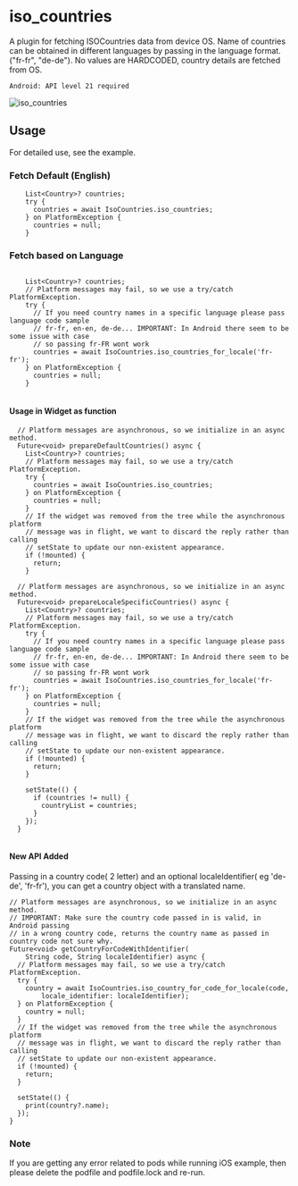 # iso_countries

A plugin for fetching ISOCountries data from device OS. Name of countries can be
obtained in different languages by passing in the language format. ("fr-fr", "de-de").
No values are HARDCODED, country details are fetched from OS.

```
Android: API level 21 required

```


![iso_countries](https://user-images.githubusercontent.com/6782228/69907084-a58ea080-13ce-11ea-957b-9068a49a6e19.gif)

## Usage
For detailed use, see the example.
### Fetch Default (English)

```
    List<Country>? countries;
    try {
      countries = await IsoCountries.iso_countries;
    } on PlatformException {
      countries = null;
    }
```

### Fetch based on Language
```

    List<Country>? countries;
    // Platform messages may fail, so we use a try/catch PlatformException.
    try {
      // If you need country names in a specific language please pass language code sample
      // fr-fr, en-en, de-de... IMPORTANT: In Android there seem to be some issue with case
      // so passing fr-FR wont work
      countries = await IsoCountries.iso_countries_for_locale('fr-fr');
    } on PlatformException {
      countries = null;
    }
    
```

#### Usage in Widget as function
```
  // Platform messages are asynchronous, so we initialize in an async method.
  Future<void> prepareDefaultCountries() async {
    List<Country>? countries;
    // Platform messages may fail, so we use a try/catch PlatformException.
    try {
      countries = await IsoCountries.iso_countries;
    } on PlatformException {
      countries = null;
    }
    // If the widget was removed from the tree while the asynchronous platform
    // message was in flight, we want to discard the reply rather than calling
    // setState to update our non-existent appearance.
    if (!mounted) {
      return;
    }

  // Platform messages are asynchronous, so we initialize in an async method.
  Future<void> prepareLocaleSpecificCountries() async {
    List<Country>? countries;
    // Platform messages may fail, so we use a try/catch PlatformException.
    try {
      // If you need country names in a specific language please pass language code sample
      // fr-fr, en-en, de-de... IMPORTANT: In Android there seem to be some issue with case
      // so passing fr-FR wont work
      countries = await IsoCountries.iso_countries_for_locale('fr-fr');
    } on PlatformException {
      countries = null;
    }
    // If the widget was removed from the tree while the asynchronous platform
    // message was in flight, we want to discard the reply rather than calling
    // setState to update our non-existent appearance.
    if (!mounted) {
      return;
    }

    setState(() {
      if (countries != null) {
        countryList = countries;
      }
    });
  }
  
  ```
  #### New API Added

  Passing in a country code( 2 letter) and an optional localeIdentifier( eg 'de-de', 'fr-fr'), you can get a country object with a translated name.

  ```
  // Platform messages are asynchronous, so we initialize in an async method.
  // IMPORTANT: Make sure the country code passed in is valid, in Android passing
  // in a wrong country code, returns the country name as passed in country code not sure why.
  Future<void> getCountryForCodeWithIdentifier(
      String code, String localeIdentifier) async {
    // Platform messages may fail, so we use a try/catch PlatformException.
    try {
      country = await IsoCountries.iso_country_for_code_for_locale(code,
          locale_identifier: localeIdentifier);
    } on PlatformException {
      country = null;
    }
    // If the widget was removed from the tree while the asynchronous platform
    // message was in flight, we want to discard the reply rather than calling
    // setState to update our non-existent appearance.
    if (!mounted) {
      return;
    }

    setState(() {
      print(country?.name);
    });
  }
  ```

### Note 

If you are getting any error related to pods while running iOS example, then please delete the podfile and podfile.lock and re-run.